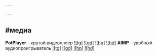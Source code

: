 ```yaml
---

---
```


## **#медиа**

**PotPlayer** - крутой видеоплеер
[![tg]][pot_tg]
[![gd]][pot_gd]
[![hp]][pot_hp]
[![hd]][pot_hd]
**AIMP** - удобный аудиопроигрыватель
[![tg]][aimp_tg]
[![gd]][aimp_gd]
[![hp]][aimp_hp]
[![hd]][aimp_hd]


[//]: # "МЕДИА"
[Pot_hp]: http://potplayer.ru/download/
[pot_hd]: https://t1.daumcdn.net/potplayer/PotPlayer/Version/Latest/PotPlayerSetup64.exe
[pot_tg]: tg://resolve?domain=FeelSoftWin&post=145
[pot_gd]: https://docs.google.com/uc?export=download&id=1m2yC2C5yY2l7-8lzDP5aCH4xZp8jDnEM
[AIMP_hp]: http://www.aimp.ru/?do=download&os=windows
[AIMP_hd]: https://www.aimp.ru/?do=download.file&id=4
[AIMP_tg]: https://t.me/FeelSoftWin/149
[AIMP_gd]: https://docs.google.com/uc?export=download&id=1ZAu9vUOz_cBKK7yaI7Tkx5wFitOAjeGe
